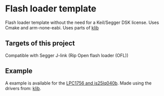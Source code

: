 # Flash loader template 
Flash loader template without the need for a Keil/Segger DSK license. Uses Cmake and arm-none-eabi. Uses parts of [klib](https://github.com/itzandroidtab/klib/)

## Targets of this project
Compatible with Segger J-link (Rip Open flash loader (OFL))

## Example
A example is available for the [LPC1756 and is25lq040b](https://github.com/itzandroidtab/ofl_lpc1756_is25lq040b). Made using the drivers from: [klib](https://github.com/itzandroidtab/klib).
